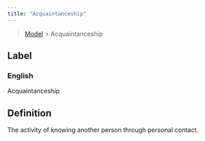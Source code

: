 ```yaml
---
title: "Acquaintanceship"
---
```


> [Model](./../) > Acquaintanceship

## Label

### English
Acquaintanceship


## Definition
The activity of knowing another person through personal contact. 


    
